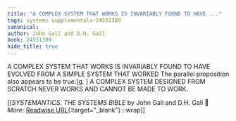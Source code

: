 ```yaml
---
title: "A COMPLEX SYSTEM THAT WORKS IS INVARIABLY FOUND TO HAVE ..."
tags: systems supplementals-24551309
canonical: 
author: John Gall and D.H. Gall
book: 24551309
hide_title: true
---
```


A COMPLEX SYSTEM THAT WORKS IS INVARIABLY FOUND TO HAVE EVOLVED FROM A SIMPLE SYSTEM THAT WORKED The parallel proposition also appears to be true:[g. ] A COMPLEX SYSTEM DESIGNED FROM SCRATCH NEVER WORKS AND CANNOT BE MADE TO WORK.


[[<cite>_SYSTEMANTICS. THE SYSTEMS BIBLE_</cite> by John Gall and D.H. Gall 📕<br>
_More_: [Readwise URL](https://readwise.io/open/478841264){:target="_blank"}
::wrap]]